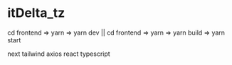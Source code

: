 # itDelta_tz
 cd frontend => yarn => yarn dev || cd frontend => yarn => yarn build => yarn start


 next tailwind axios react typescript
